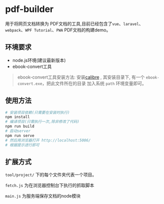 # pdf-builder
用于将网页文档转换为 PDF文档的工具,目前已经包含了`vue`、`laravel`、`webpack`、`WPF Tutorial`、`PWA` PDF文档的构建demo。

## 环境要求

- node.js环境(建议最新版本)
- ebook-convert工具

> ebook-convert工具安装方法:
> 安装[calibre](https://calibre-ebook.com/download) , 其安装目录下, 有一个 `ebook-convert.exe`，把此文件所在的目录
> 加入系统 `path` 环境变量即可。
>

## 使用方法

```bash
# 安装项目依赖(只需要在安装时执行)
npm install
# 编译项目(只需执行一次,除非修改了代码)
npm run build
# 启动server
npm run serve
# 然后用浏览器打开 http://localhost:5006/
# 根据提示进行即可
```

## 扩展方式

`tool/project/` 下的每个文件夹代表一个项目。

`fetch.js` 为在浏览器控制台下执行的抓取脚本

`main.js` 为服务端保存文档的node模块

